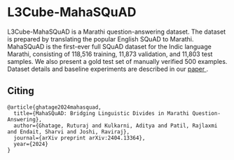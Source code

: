 # L3Cube-MahaSQuAD

L3Cube-MahaSQuAD is a Marathi question-answering dataset. The dataset is prepared by translating the popular English SQuAD to Marathi. MahaSQuAD is the first-ever full SQuAD dataset for the Indic language Marathi, consisting of 118,516 training, 11,873 validation, and 11,803 test samples. We also present a gold test set of manually verified 500 examples.<br>
Dataset details and baseline experiments are described in our <a href="https://arxiv.org/abs/2404.13364"> paper </a>.

## Citing
```
@article{ghatage2024mahasquad,
  title={MahaSQuAD: Bridging Linguistic Divides in Marathi Question-Answering},
  author={Ghatage, Ruturaj and Kulkarni, Aditya and Patil, Rajlaxmi and Endait, Sharvi and Joshi, Raviraj},
  journal={arXiv preprint arXiv:2404.13364},
  year={2024}
}
```

